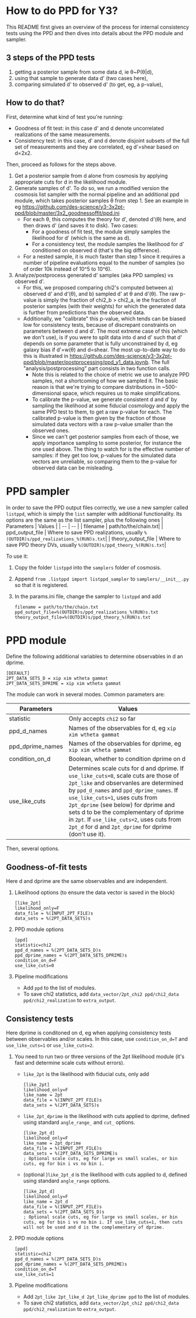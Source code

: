# How to do PPD for Y3?
This README first gives an overview of the process for internal consistency tests using the PPD and then dives into details about the PPD module and sampler.

## 3 steps of the PPD tests
1. getting a posterior sample from some data d, ie θ~P(θ|d),
2. using that sample to generate data d' (two cases here),
3. comparing simulated d' to observed d' (to get, eg, a p-value),

## How to do that?
First, determine what kind of test you're running:
- Goodness of fit test: in this case d' and d denote uncorrelated realizations of the same measurements.
- Consistency test: in this case, d' and d denote disjoint subsets of the full set of measurements and they are correlated, eg d'=shear based on d=2x2.

Then, proceed as follows for the steps above.
1. Get a posterior sample from d alone from cosmosis by applying appropriate cuts for d in the likelihood module.
2. Generate samples of d'. To do so, we run a modified version the cosmosis list sampler with the normal pipeline and an additional ppd module, which takes posterior samples θ from step 1. See an example in eg https://github.com/des-science/y3-3x2pt-ppd/blob/master/3x2_goodnessoffit/ppd.ini
	- For each θ, this computes the theory for d', denoted d'(θ) here, and then draws d' (and saves it to disk). Two cases:
		- For a goodness of fit test, the module simply samples the likelihood for d' (which is the same as d).
		- For a consistency test, the module samples the likelihood for d' conditioned on observed d (that's the big difference).
	- For a nested sample, it is much faster than step 1 since it requires a number of pipeline evaluations equal to the number of samples (so of order 10k instead of 10^5 to 10^6).
3. Analyze/postprocess generated d' samples (aka PPD samples) vs observed d'.
	- For this, we proposed comparing chi2's computed between a) observed d' and d'(θ), and b) sampled d' at θ and d'(θ). The raw p-value is simply the fraction of chi2_b > chi2_a, ie the fraction of posterior samples (with their weights) for which the generated data is further from predictions than the observed data.
	- Additionally, we "calibrate" this p-value, which tends can be biased low for consistency tests, because of discrepant constraints on parameters between d and d'. The most extreme case of this (which we don't use), is if you were to split data into d and d' such that d' depends on some parameter that is fully unconstrained by d, eg galaxy bias if d'=w(θ) and d=shear. The most up-to-date way to do this is illustrated in https://github.com/des-science/y3-3x2pt-ppd/blob/master/postprocessing/ppd_y1_data.ipynb. The full "analysis/postprocessing" part consists in two function calls.
		- Note this is related to the choice of metric we use to analyze PPD samples, not a shortcoming of how we sampled it. The basic reason is that we're trying to compare distributions in ~500-dimensional space, which requires us to make simplifications.
		- To calibrate the p-value, we generate consistent d and d' by sampling the likelihood at some fiducial cosmology and apply the same PPD test to them, to get a raw p-value for each. The calibrated p-value is then given by the fraction of those simulated data vectors with a raw p-value smaller than the observed ones.
		- Since we can't get posterior samples from each of those, we apply importance sampling to some posterior, for instance the one used above. The thing to watch for is the effective number of samples: if they get too low, p-values for the simulated data vectors are unreliable, so comparing them to the p-value for observed data can be misleading.
        
        
# PPD sampler
In order to save the PPD output files correctly, we use a new sampler called `listppd`, which is simply the `list` sampler with additional functionality. Its options are the same as the list sampler, plus the following ones
| Parameters | Values |
| -- | -- |
| filename |  path/to/the/chain.txt|
| ppd_output_file | Where to save PPD realizations, usually `%(OUTDIR)s/ppd_realizations_%(RUN)s.txt`|
| theory_output_file | Where to save PPD theory DVs, usually  `%(OUTDIR)s/ppd_theory_%(RUN)s.txt`|

To use it:
1. Copy the folder `listppd` into the `samplers` folder of cosmosis.
2. Append `from .listppd import listppd_sampler` to `samplers/__init__.py` so that it is registered.

3. In the params.ini file, change the sampler to `listppd` and add
    ```
    filename = path/to/the/chain.txt
    ppd_output_file=%(OUTDIR)s/ppd_realizations_%(RUN)s.txt
    theory_output_file=%(OUTDIR)s/ppd_theory_%(RUN)s.txt
    ```



 
# PPD module

Define the following additional variables to determine observables in d an dprime.
```
[DEFAULT]
2PT_DATA_SETS_D = xip xim wtheta gammat
2PT_DATA_SETS_DPRIME = xip xim wtheta gammat
```

The module can work in several modes. Common parameters are:

| Parameters | Values |
| -- | -- |
| statistic | Only accepts `chi2` so far |
| ppd_d_names | Names of the observables for d, eg `xip xim wtheta gammat`|
| ppd_dprime_names | Names of the observables for dprime, eg `xip xim wtheta gammat`| 
| condition_on_d | Boolean, whether to condition dprime on d|
| use_like_cuts | Determines scale cuts for d and dprime. If `use_like_cuts=0`, scale cuts are those of `2pt_like` and observanles are determined by `ppd_d_names` and `ppd_dprime_names`. If `use_like_cuts=1`, uses cuts from `2pt_dprime` (see below) for dprime and sets d to be the complementary of dprime in `2pt`. If `use_like_cuts=2`, uses cuts from `2pt_d` for d and `2pt_dprime` for dprime (don't use it).|


Then, several options.

## Goodness-of-fit tests

Here d and dprime are the same observables and are independent.

1. Likelihood options (to ensure the data vector is saved in the block)
    ```
    [like_2pt]
    likelihood_only=F
    data_file = %(INPUT_2PT_FILE)s
    data_sets = %(2PT_DATA_SETS)s
    ```
1. PPD module options
    ```
    [ppd]
    statistic=chi2
    ppd_d_names = %(2PT_DATA_SETS_D)s
    ppd_dprime_names = %(2PT_DATA_SETS_DPRIME)s
    condition_on_d=F
    use_like_cuts=0
    ```

1. Pipeline modifications
    - Add `ppd` to the list of modules.
    - To save chi2 statistics, add `data_vector/2pt_chi2 ppd/chi2_data ppd/chi2_realization` to `extra_output`.

## Consistency tests

Here dprime is conditoned on d, eg when applying consistency tests between observables and/or scales. In this case, use `condition_on_d=T` and `use_like_cuts=1` or `use_like_cuts=2`.

1. You need to run two or three versions of the 2pt likelihood module (it's fast and determine scale cuts without errors).
    - `like_2pt` is the likelihood with fiducial cuts, only add
        ```
        [like_2pt]
        likelihood_only=F
        like_name = 2pt
        data_file = %(INPUT_2PT_FILE)s
        data_sets = %(2PT_DATA_SETS)s
        ```
    - `like_2pt_dprime` is the likelihood with cuts applied to dprime, defined using standard `angle_range_` and `cut_` options.
        ```
        [like_2pt_d]
        likelihood_only=F
        like_name = 2pt_dprime
        data_file = %(INPUT_2PT_FILE)s
        data_sets = %(2PT_DATA_SETS_DPRIME)s
        ; Optional scale cuts, eg for large vs small scales, or bin cuts, eg for bin i vs no bin i.
        ```
    - (optional )`like_2pt_d` is the likelihood with cuts applied to d, defined using standard `angle_range` options.
        ```
        [like_2pt_d]
        likelihood_only=F
        like_name = 2pt_d
        data_file = %(INPUT_2PT_FILE)s
        data_sets = %(2PT_DATA_SETS_D)s
        ; Optional scale cuts, eg for large vs small scales, or bin cuts, eg for bin i vs no bin i. If use_like_cuts=1, then cuts will not be used and d is the complementary of dprime.
        ```
   
1. PPD module options
    ```
    [ppd]
    statistic=chi2
    ppd_d_names = %(2PT_DATA_SETS_D)s
    ppd_dprime_names = %(2PT_DATA_SETS_DPRIME)s
    condition_on_d=T
    use_like_cuts=1
    ```
1. Pipeline modifications
    - Add `2pt_like 2pt_like_d 2pt_like_dprime ppd` to the list of modules.
    - To save chi2 statistics, add `data_vector/2pt_chi2 ppd/chi2_data ppd/chi2_realization` to `extra_output`.





